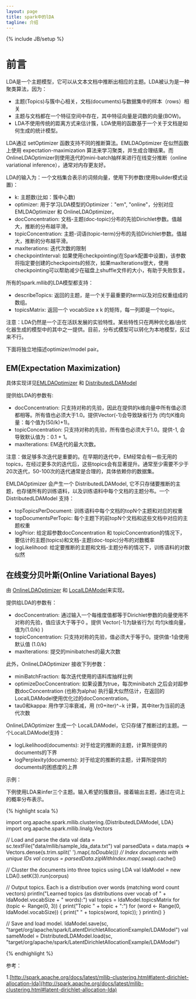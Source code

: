 ```yaml
---
layout: page
title: spark中的lDA
tagline: 介绍
---
```

{% include JB/setup %}

# 前言

LDA是一个主题模型，它可以从文本文档中推断出相应的主题。LDA被认为是一种聚类算法，因为：

- 主题(Topics)与簇中心相关，文档(documents)与数据集中的样本（rows）相关
- 主题与文档都在一个特征空间中存在，其中特征向量是词数的向量(BOW)。
- LDA不使用传统的距离方式来估计簇，LDA使用的函数基于一个关于文档是如何生成的统计模型。

LDA通过 setOptimizer 函数支持不同的推断算法。EMLDAOptimizer 在似然函数上使用 expectation-maximization 算法来学习聚类，并生成合理结果。而OnlineLDAOptimizer则使用迭代的mini-batch抽样来进行在线变分推断（online variational inference），通常对内存更友好。

LDA的输入为：一个文档集合表示的词频向量，使用下列参数(使用builder模式设置)：

- k: 主题数(比如：簇中心数)
- optimizer: 用于学习LDA模型的Optimizer："em", "online"，分别对应EMLDAOptimizer 和 OnlineLDAOptimizer。
- docConcentration: 文档-主题(doc-topic)分布的先验Dirichlet参数。值越大，推断的分布越平滑。
- topicConcentration: 主题-词语(topic-term)分布的先验Dirichlet参数。值越大，推断的分布越平滑。
- maxIterations: 迭代次数的限制
- checkpointInterval: 如果使用checkpointing(在Spark配置中设置)，该参数将指定要创建的checkpoints的频次，如果maxIterations很大，使用checkpointing可以帮助减少在磁盘上shuffle文件的大小，有助于失败恢复。

所有的spark.mllib的LDA模型都支持：

- describeTopics: 返回的主题，是一个关于最重要的term以及对应权重组成的数组。
- topicsMatrix: 返回一个 vocabSize x k 的矩阵，每一列即是一个topic。

注意：LDA仍然是一个正在活跃发展的实验特性。某些特性只在两种优化器/由优化器生成的模型中的其中之一提供。目前，分布式模型可以转化为本地模型，反过来不行。

下面将独立地描述optimizer/model pair。

## EM(Expectation Maximization)

具体实现详见[EMLDAOptimizer](http://spark.apache.org/docs/latest/api/scala/index.html#org.apache.spark.mllib.clustering.EMLDAOptimizer) 和 [DistributedLDAModel](http://spark.apache.org/docs/latest/api/scala/index.html#org.apache.spark.mllib.clustering.DistributedLDAModel)

提供给LDA的参数有:

- docConcentration: 只支持对称的先验，因此在提供的k维向量中所有值必须都相等。所有值也必须大于1.0。提供Vector(-1)会导致缺省行为 (均匀K维向量：每个值为(50/k)+1)。
- topicConcentration: 只支持对称的先验，所有值也必须大于1.0。提供-1, 会导致默认值为：0.1 + 1。
- maxIterations: EM迭代的最大次数。

注意：做足够多次迭代是重要的。在早期的迭代中，EM经常会有一些无用的topics，在经过更多次的迭代后，这些topics会有显著提升。通常至少需要不少于20次迭代，50-100次的迭代通常是合理的，具体依赖你的数据集。

EMLDAOptimizer 会产生一个 DistributedLDAModel, 它不只存储要推断的主题，也存储所有的训练语料，以及训练语料中每个文档的主题分布。一个DistributedLDAModel 支持：

- topTopicsPerDocument: 训练语料中每个文档的topN个主题和对应的权重
- topDocumentsPerTopic: 每个主题下的前topN个文档和这些文档中对应的主题权重
- logPrior: 给定超参数docConcentration 和 topicConcentration的情况下，要估计的主题(topics)和文档-主题(doc-topic)分布的对数概率
- logLikelihood: 给定要推断的主题和文档-主题分布的情况下，训练语料的对数似然

## 在线变分贝叶斯(Online Variational Bayes)

由 [OnlineLDAOptimizer](http://spark.apache.org/docs/latest/api/scala/org/apache/spark/mllib/clustering/OnlineLDAOptimizer.html) 和 [LocalLDAModel](http://spark.apache.org/docs/latest/api/scala/org/apache/spark/mllib/clustering/LocalLDAModel.html)来实现。

提供给LDA的参数有：

- docConcentration: 通过输入一个每维度值都等于Dirichlet参数的向量使用不对称的先验，值应该大于等于0 。提供 Vector(-1)为缺省行为( 均匀k维向量，值为(1.0/k) )
- topicConcentration: 只支持对称的先验，值必须大于等于0。提供值-1会使用默认值 (1.0/k)
- maxIterations: 提交的minibatches的最大次数

此外，OnlineLDAOptimizer 接收下列参数：

- miniBatchFraction: 每次迭代使用的语料库抽样比例
- optimizeDocConcentration: 如果设置为true，每次minibatch 之后会对超参数docConcentration (也称为alpha) 执行最大似然估计，在返回的LocalLDAModel使用优化过的docConcentration。
- tau0和kappa: 用作学习率衰减，用 (τ0+iter)^−k 计算，其中iter为当前的迭代次数

OnlineLDAOptimizer 生成一个 LocalLDAModel，它只存储了推断过的主题。一个LocalLDAModel支持：

- logLikelihood(documents): 对于给定的推断的主题，计算所提供的documents的下界
- logPerplexity(documents): 对于给定的推断的主题，计算所提供的documents的困惑度的上界

示例：

下例使用LDA来infer三个主题。输入希望的簇数目。接着输出主题，通过在词上的概率分布表示。

{% highlight scala %}

import org.apache.spark.mllib.clustering.{DistributedLDAModel, LDA}
import org.apache.spark.mllib.linalg.Vectors

// Load and parse the data
val data = sc.textFile("data/mllib/sample_lda_data.txt")
val parsedData = data.map(s => Vectors.dense(s.trim.split(' ').map(_.toDouble)))
// Index documents with unique IDs
val corpus = parsedData.zipWithIndex.map(_.swap).cache()

// Cluster the documents into three topics using LDA
val ldaModel = new LDA().setK(3).run(corpus)

// Output topics. Each is a distribution over words (matching word count vectors)
println("Learned topics (as distributions over vocab of " + ldaModel.vocabSize + " words):")
val topics = ldaModel.topicsMatrix
for (topic <- Range(0, 3)) {
  print("Topic " + topic + ":")
  for (word <- Range(0, ldaModel.vocabSize)) { print(" " + topics(word, topic)); }
  println()
}

// Save and load model.
ldaModel.save(sc, "target/org/apache/spark/LatentDirichletAllocationExample/LDAModel")
val sameModel = DistributedLDAModel.load(sc,
  "target/org/apache/spark/LatentDirichletAllocationExample/LDAModel")


{% endhighlight %}


参考：

1.[http://spark.apache.org/docs/latest/mllib-clustering.html#latent-dirichlet-allocation-lda](http://spark.apache.org/docs/latest/mllib-clustering.html#latent-dirichlet-allocation-lda)
